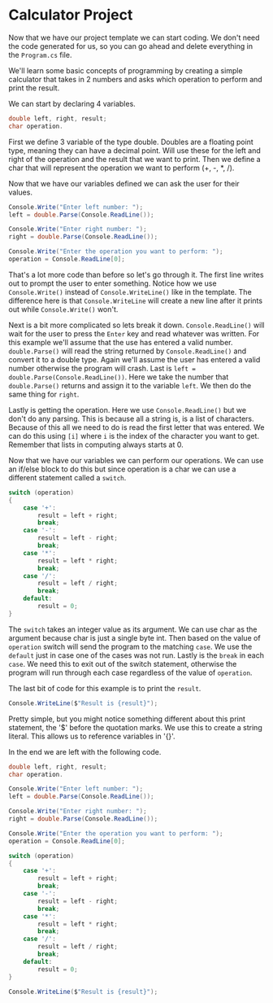 # Calculator Project

Now that we have our project template we can start coding. We don't need the code 
generated for us, so you can go ahead and delete everything in the `Program.cs` file.

We'll learn some basic concepts of programming by creating a simple calculator that
takes in 2 numbers and asks which operation to perform and print the result. 

We can start by declaring 4 variables.
```C#
double left, right, result;
char operation.
```
First we define 3 variable of the type double. Doubles are a floating point type, meaning
they can have a decimal point. Will use these for the left and right of the operation and 
the result that we want to print. Then we define a char that will represent the operation 
we want to perform (+, -, *, /).


Now that we have our variables defined we can ask the user for their values.
```C#
Console.Write("Enter left number: ");
left = double.Parse(Console.ReadLine());

Console.Write("Enter right number: ");
right = double.Parse(Console.ReadLine());

Console.Write("Enter the operation you want to perform: ");
operation = Console.ReadLine[0];
```
That's a lot more code than before so let's go through it. The first line writes out to
prompt the user to enter something. Notice how we use `Console.Write()` instead of 
`Console.WriteLine()` like in the template. The difference here is that `Console.WriteLine` 
will create a new line after it prints out while `Console.Write()` won't.

Next is a bit more complicated so lets break it down. `Console.ReadLine()` will wait for the 
user to press the `Enter` key and read whatever was written. For this example we'll assume 
that the use has entered a valid number. `double.Parse()` will read the string returned by 
`Console.ReadLine()` and convert it to a double type. Again we'll assume the user has entered 
a valid number otherwise the program will crash. Last is `left = double.Parse(Console.ReadLine())`.
Here we take the number that `double.Parse()` returns and assign it to the variable `left`.
We then do the same thing for `right`.

Lastly is getting the operation. Here we use `Console.ReadLine()` but we don't do any parsing.
This is because all a string is, is a list of characters. Because of this all we need to do is
read the first letter that was entered. We can do this using `[i]` where `i` is the index of the
character you want to get. Remember that lists in computing always starts at 0.


Now that we have our variables we can perform our operations. We can use an if/else block to
do this but since operation is a char we can use a different statement called a `switch`. 
```C#
switch (operation) 
{
    case '+':
        result = left + right;
        break;
    case '-':
        result = left - right;
        break;
    case '*':
        result = left * right;
        break;
    case '/':
        result = left / right;
        break;
    default:
        result = 0;
}
```
The `switch` takes an integer value as its argument. We can use char as the argument because
char is just a single byte int. Then based on the value of `operation` switch will send the 
program to the matching `case`. We use the `default` just in case one of the cases was not run.
Lastly is the `break` in each `case`. We need this to exit out of the switch statement, otherwise
the program will run through each case regardless of the value of `operation`.

The last bit of code for this example is to print the `result`.
```C#
Console.WriteLine($"Result is {result}");
```
Pretty simple, but you might notice something different about this print statement, the '$' 
before the quotation marks. We use this to create a string literal. This allows us
to reference variables in '{}'.

In the end we are left with the following code.
```C#
double left, right, result;
char operation.

Console.Write("Enter left number: ");
left = double.Parse(Console.ReadLine());

Console.Write("Enter right number: ");
right = double.Parse(Console.ReadLine());

Console.Write("Enter the operation you want to perform: ");
operation = Console.ReadLine[0];

switch (operation)
{
    case '+':
        result = left + right;
        break;
    case '-':
        result = left - right;
        break;
    case '*':
        result = left * right;
        break;
    case '/':
        result = left / right;
        break;
    default:
        result = 0;
}

Console.WriteLine($"Result is {result}");
```